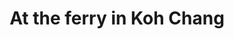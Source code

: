 ---
title: At the ferry in Koh Chang
category: blog
lat: 12.14124
lng: 102.27969
image: https://s3-us-west-2.amazonaws.com/travels2013/2014-01-29 21:13:16 PST.jpg
observation: 20140129211316PST
---